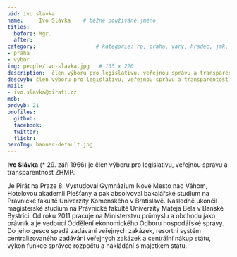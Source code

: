 ```yaml
---
uid: ivo.slavka
name:     Ivo Slávka  	# běžně používáné jméno
titles:
  before: Mgr. 
  after:
category:                 	# kategorie: rp, praha, vary, hradec, jmk, senat
- praha
- vybor
img: people/ivo-slavka.jpg   # 165 x 220
description:  člen výboru pro legislativu, veřejnou správu a transparentnost ZHMP    	# kratký popis, max 160 znaků
descvyb: člen výboru pro legislativu, veřejnou správu a transparentost ZHMP
mail:
- ivo.slavka@pirati.cz
mob:
ordvyb: 21
profiles:
  github:       
  facebook:    
  twitter: 		  
  flickr:		  
heroImg: banner-default.jpg  
---
```


**Ivo Slávka** (* 29. září 1966) je člen výboru pro legislativu, veřejnou správu a transparentnost ZHMP. 

Je Pirát na Praze 8. Vystudoval Gymnázium Nové Mesto nad Váhom, Hotelovou akademii Piešťany a pak absolvoval bakalářské studium na Právnické fakultě Univerzity Komenského v Bratislavě. Následně ukončil magisterské studium na Právnické fakultě Univerzity Mateja Bela v Banské Bystrici. Od roku 2011 pracuje na Ministerstvu průmyslu a obchodu jako právník a je vedoucí Oddělení ekonomického Odboru hospodářské správy. Do jeho gesce spadá zadávání veřejných zakázek, resortní systém centralizovaného zadávání veřejných zakázek a centrální nákup státu, výkon funkce správce rozpočtu a nakládání s majetkem státu.

